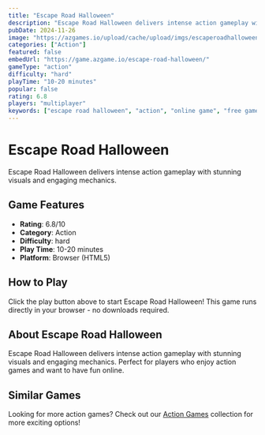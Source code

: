```yaml
---
title: "Escape Road Halloween"
description: "Escape Road Halloween delivers intense action gameplay with stunning visuals and engaging mechanics."
pubDate: 2024-11-26
image: "https://azgames.io/upload/cache/upload/imgs/escaperoadhalloween-m144x144.webp"
categories: ["Action"]
featured: false
embedUrl: "https://game.azgame.io/escape-road-halloween/"
gameType: "action"
difficulty: "hard"
playTime: "10-20 minutes"
popular: false
rating: 6.8
players: "multiplayer"
keywords: ["escape road halloween", "action", "online game", "free game"]
---
```


# Escape Road Halloween

Escape Road Halloween delivers intense action gameplay with stunning visuals and engaging mechanics.

## Game Features

- **Rating**: 6.8/10
- **Category**: Action
- **Difficulty**: hard
- **Play Time**: 10-20 minutes
- **Platform**: Browser (HTML5)

## How to Play

Click the play button above to start Escape Road Halloween! This game runs directly in your browser - no downloads required.

## About Escape Road Halloween

Escape Road Halloween delivers intense action gameplay with stunning visuals and engaging mechanics. Perfect for players who enjoy action games and want to have fun online.

## Similar Games

Looking for more action games? Check out our [Action Games](/categories/action) collection for more exciting options!
